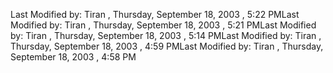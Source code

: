 ﻿Last Modified by: Tiran , Thursday, September 18, 2003 , 5:22 PMLast Modified by: Tiran , Thursday, September 18, 2003 , 5:21 PMLast Modified by: Tiran , Thursday, September 18, 2003 , 5:14 PMLast Modified by: Tiran , Thursday, September 18, 2003 , 4:59 PMLast Modified by: Tiran , Thursday, September 18, 2003 , 4:58 PM